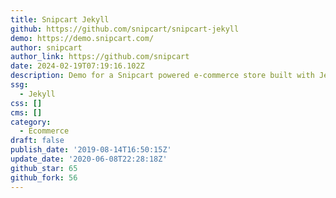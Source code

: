 ```yaml
---
title: Snipcart Jekyll
github: https://github.com/snipcart/snipcart-jekyll
demo: https://demo.snipcart.com/
author: snipcart
author_link: https://github.com/snipcart
date: 2024-02-19T07:19:16.102Z
description: Demo for a Snipcart powered e-commerce store built with Jekyll
ssg:
  - Jekyll
css: []
cms: []
category:
  - Ecommerce
draft: false
publish_date: '2019-08-14T16:50:15Z'
update_date: '2020-06-08T22:28:18Z'
github_star: 65
github_fork: 56
---
```

